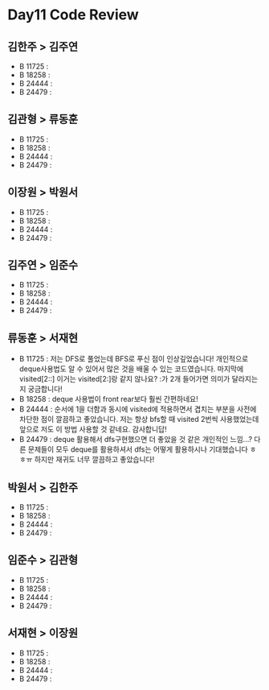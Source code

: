# Day11 Code Review

## 김한주 > 김주연

- B 11725 :
- B 18258 :
- B 24444 :
- B 24479 :

## 김관형 > 류동훈

- B 11725 :
- B 18258 :
- B 24444 :
- B 24479 :

## 이장원 > 박원서

- B 11725 :
- B 18258 :
- B 24444 :
- B 24479 :

## 김주연 > 임준수

- B 11725 :
- B 18258 :
- B 24444 :
- B 24479 :

## 류동훈 > 서재현

- B 11725 : 저는 DFS로 풀었는데 BFS로 푸신 점이 인상깊었습니다! 개인적으로 deque사용법도 알 수 있어서 많은 것을 배울 수 있는 코드였습니다. 마지막에 visited[2::] 이거는 visited[2:]랑 같지 않나요? :가 2개 들어가면 의미가 달라지는지 궁금합니다!
- B 18258 : deque 사용법이 front rear보다 훨씬 간편하네요!
- B 24444 : 순서에 1을 더함과 동시에 visited에 적용하면서 겹치는 부분을 사전에 차단한 점이 깔끔하고 좋았습니다. 저는 항상 bfs할 때 visited 2번씩 사용했었는데 앞으로 저도 이 방법 사용할 것 같네요. 감사합니답!
- B 24479 : deque 활용해서 dfs구현했으면 더 좋았을 것 같은 개인적인 느낌...? 다른 문제들이 모두 deque를 활용하셔서 dfs는 어떻게 활용하시나 기대했습니다 ㅎㅎㅠ 하지만 재귀도 너무 깔끔하고 좋았습니다!


## 박원서 > 김한주

- B 11725 :
- B 18258 :
- B 24444 :
- B 24479 :

## 임준수 > 김관형

- B 11725 :
- B 18258 :
- B 24444 :
- B 24479 :

## 서재현 > 이장원

- B 11725 :
- B 18258 :
- B 24444 :
- B 24479 :
